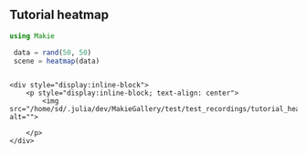 ## Tutorial heatmap

```julia
using Makie

 data = rand(50, 50)
 scene = heatmap(data)


```
```@raw html

<div style="display:inline-block">
    <p style="display:inline-block; text-align: center">
        <img src="/home/sd/.julia/dev/MakieGallery/test/test_recordings/tutorial_heatmap/media/image.jpg" alt="">

    </p>
</div>

```
